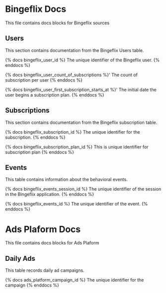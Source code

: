 # Bingeflix Docs
This file contains docs blocks for Bingeflix sources

## Users
This section contains documentation from the Bingeflix Users table.

{% docs bingeflix_user_id %}
The unique identifier of the Bingeflix user.
{% enddocs %}

{% docs bingeflix_user_count_of_subscriptions %}'
The count of subscription per user
{% enddocs %}

{% docs bingeflix_user_first_subscription_starts_at %}'
The initial date the user begins a subscription plan.
{% enddocs %}

## Subscriptions
This section contains documentation from the Bingeflix subscription table.

{% docs bingeflix_subscription_id %}
The unique identifier for the subscription.
{% enddocs %}

{% docs bingeflix_subscription_plan_id %}
This is unique identifier for subscription plan
{% enddocs %}

## Events
This table contains information about the behavioral events.

{% docs bingeflix_events_session_id %}
The unique identifier of the session in the Bingeflix application.
{% enddocs %}

{% docs bingeflix_events_id %}
The unique identifier of the event.
{% enddocs %}

# Ads Plaform Docs
This file contains docs blocks for Ads Plaform

## Daily Ads
This table records daily ad campaigns.

{% docs ads_platform_campaign_id %}
The unique identifier for the campaign
{% enddocs %}

